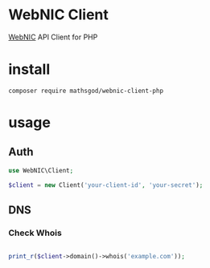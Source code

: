 # WebNIC Client

[WebNIC](https://www.webnic.cc/) API Client for PHP


# install
```
composer require mathsgod/webnic-client-php
```

# usage

## Auth
```php
use WebNIC\Client;

$client = new Client('your-client-id', 'your-secret');

```


## DNS

### Check Whois
```php

print_r($client->domain()->whois('example.com'));

```
